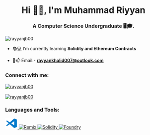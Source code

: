 <h1 align="center">Hi 👋😊, I'm Muhammad Riyyan</h1>
<h3 align="center">A Computer Science Undergraduate 🖥️🎓.</h3>


<p align="left"> <img src="https://komarev.com/ghpvc/?username=rayyanjb00&label=Profile%20views&color=0e75b6&style=flat" alt="rayyanjb00" /> </p>



- 📚💻 I’m currently learning **Solidity and Ethereum Contracts**

- 📧📫 Email:-  **rayyankhalid007@outlook.com**



<h3 align="left">Connect with me:</h3>
<p align="left">
<a href="https://linkedin.com/in/rayyanjb00" target="blank"><img align="center" src="https://raw.githubusercontent.com/rahuldkjain/github-profile-readme-generator/master/src/images/icons/Social/linked-in-alt.svg" alt="rayyanjb00" height="30" width="40" /></a>

<a href="http://discordapp.com/users/1176921917442236541" target="blank"><img align="center" src="https://user-images.githubusercontent.com/34899572/216776599-335c40a0-8b43-46f7-a547-8a31da83de54.png" alt="rayyanjb00" height="40" width="40" /></a>
</p>


<h3 align="left">Languages and Tools:</h3>
<p align="left"> <a href="https://code.visualstudio.com/" target="_blank" rel="noreferrer"> <img src="https://github.com/vscode-icons/vscode-icons/blob/master/icons/file_type_vscode2.svg" alt="VSCode" width="40" height="35"/> </a><a href="https://remix.ethereum.org/" target="_blank" rel="noreferrer"> <img src="https://remix.ethereum.org/assets/img/remix-logo-blue.png" alt="Remix" width="33" height="33"/> </a><a href="https://soliditylang.org/" target="_blank" rel="noreferrer"> <img src="https://imiblockchain.com/wp-content/uploads/2021/11/solidity-programming-language.png" alt="Solidity" width="39" height="35"/> </a><a href="https://book.getfoundry.sh/" target="_blank" rel="noreferrer"> <img src="https://getfoundry.sh/logo.png" alt="Foundry" width="40" height="38"/> </a>



